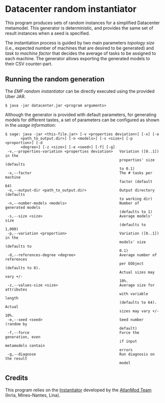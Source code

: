 # Datacenter random instantiator

This program produces sets of random instances for a simplified Datacenter metamodel. This generator is deterministic, and provides the same set of result instances when a seed is specified.

The instantiation process is guided by two main parameters *topology size* (i.e., expected number of machines that are desired to be generated) and *task to machine factor* that decides the average of tasks to be assigned to each machine.
The generator allows exporting the generated models to their CSV counter-part.

## Running the random generation

The *EMF random instantiator* can be directly executed using the provided Uber JAR.

```
$ java -jar datacenter.jar <program arguments>
```

Although the generator is provided with default parameters, for generating models for different tastes, a set of parameters can be configured as shown in the *usage information*:

```
$ sage: java -jar <this-file.jar> [-v <properties deviation>] [-x] [-o
       <path_to_output.dir>] [-n <models>] [-s <size>] [-p <proportion>] [-d
       <degree>] [-z <size>] [-e <seed>] [-f] [-g]
 -v,--properties-variation <properties deviation>   Variation ([0..1]) in the
                                                    properties' size (defaults
                                                    to 0.1)
 -x,--factor                                        The # tasks per machine
                                                    factor (default 64)
 -o,--output-dir <path_to_output.dir>               Output directory (defaults
                                                    to working dir)
 -n,--number-models <models>                        Number of generated models
                                                    (defaults to 1)
 -s,--size <size>                                   Average models' size
                                                    (defaults to 1,000)
 -p,--variation <proportion>                        Variation ([0..1]) in the
                                                    models' size (defaults to
                                                    0.1)
 -d,--references-degree <degree>                    Average number of references
                                                    per EObject (defaults to 8).
                                                    Actual sizes may vary +/-
                                                    10%.
 -z,--values-size <size>                            Average size for attributes
                                                    with variable length
                                                    (defaults to 64). Actual
                                                    sizes may vary +/- 10%.
 -e,--seed <seed>                                   Seed number (random by
                                                    default)
 -f,--force                                         Force the generation, even
                                                    if input metamodels contain
                                                    errors
 -g,--diagnose                                      Run diagnosis on the result
                                                    model
```

## Credits

This program relies on the [Instantiator](https://github.com/atlanmod/mondo-atlzoo-benchmark/tree/master/fr.inria.atlanmod.instantiator) developed by the [AtlanMod Team](http://www.emn.fr/z-info/atlanmod/index.php/Main_Page) (Inria, Mines-Nantes, Lina).
